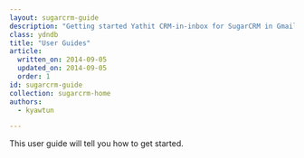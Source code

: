 ```yaml
---
layout: sugarcrm-guide
description: "Getting started Yathit CRM-in-inbox for SugarCRM in Gmail"
class: ydndb
title: "User Guides"
article:
  written_on: 2014-09-05
  updated_on: 2014-09-05
  order: 1
id: sugarcrm-guide
collection: sugarcrm-home
authors:
  - kyawtun

---
```


This user guide will tell you how to get started.